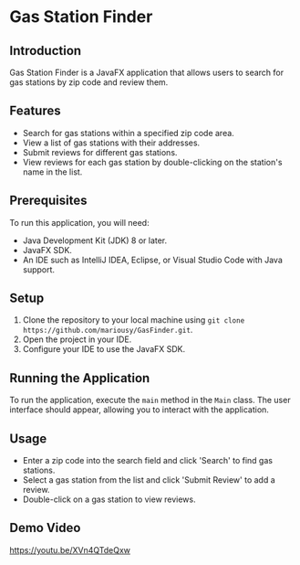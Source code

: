 # Gas Station Finder

## Introduction
Gas Station Finder is a JavaFX application that allows users to search for gas stations by zip code and review them.

## Features
- Search for gas stations within a specified zip code area.
- View a list of gas stations with their addresses.
- Submit reviews for different gas stations.
- View reviews for each gas station by double-clicking on the station's name in the list.

## Prerequisites
To run this application, you will need:
- Java Development Kit (JDK) 8 or later.
- JavaFX SDK.
- An IDE such as IntelliJ IDEA, Eclipse, or Visual Studio Code with Java support.

## Setup
1. Clone the repository to your local machine using `git clone https://github.com/mariousy/GasFinder.git`.
2. Open the project in your IDE.
3. Configure your IDE to use the JavaFX SDK.

## Running the Application
To run the application, execute the `main` method in the `Main` class. The user interface should appear, allowing you to interact with the application.

## Usage
- Enter a zip code into the search field and click 'Search' to find gas stations.
- Select a gas station from the list and click 'Submit Review' to add a review.
- Double-click on a gas station to view reviews.

## Demo Video

https://youtu.be/XVn4QTdeQxw
